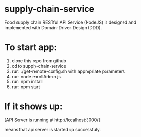 # supply-chain-service
Food supply chain RESTful API Service (NodeJS) is designed and implemented with Domain-Driven Design (DDD).

# To start app:
1. clone this repo from github
2. cd to supply-chain-service
3. run: ./get-remote-config.sh with appropriate parameters
4. run: node enrollAdmin.js
5. run: npm install
6. run: npm start

# If it shows up:

[API Server is running at http://localhost:3000/]

means that api server is started up successfuly.

